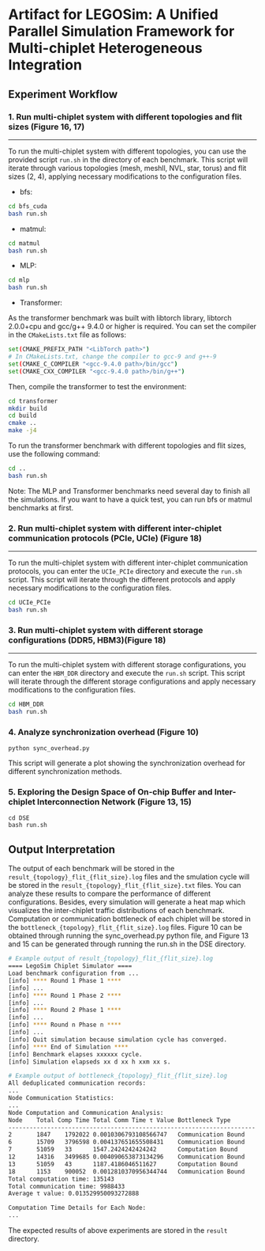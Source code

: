 # Artifact for LEGOSim: A Unified Parallel Simulation Framework for Multi-chiplet Heterogeneous Integration

## Experiment Workflow

### 1. Run multi-chiplet system with different topologies and flit sizes (Figure 16, 17)
---
To run the multi-chiplet system with different topologies, you can use the provided script `run.sh` in the directory of each benchmark. This script will iterate through various topologies (mesh, meshll, NVL, star, torus) and flit sizes (2, 4), applying necessary modifications to the configuration files.

- bfs:
```bash
cd bfs_cuda
bash run.sh
```
- matmul:
```bash
cd matmul 
bash run.sh
```
- MLP:
```bash
cd mlp
bash run.sh
```
- Transformer:

As the transformer benchmark was built with libtorch library, libtorch 2.0.0+cpu and gcc/g++ 9.4.0 or higher is required. You can set the compiler in the `CMakeLists.txt` file as follows:
```bash
set(CMAKE_PREFIX_PATH "<LibTorch path>") 
# In CMakeLists.txt, change the compiler to gcc-9 and g++-9
set(CMAKE_C_COMPILER "<gcc-9.4.0 path>/bin/gcc")
set(CMAKE_CXX_COMPILER "<gcc-9.4.0 path>/bin/g++")
```
Then, compile the transformer to test the environment:
```bash
cd transformer
mkdir build
cd build
cmake ..
make -j4
```
To run the transformer benchmark with different topologies and flit sizes, use the following command:
```bash
cd ..
bash run.sh
```
Note: The MLP and Transformer benchmarks need several day to finish all the simulations. If you want to have a quick test, you can run bfs or matmul benchmarks at first.


### 2. Run multi-chiplet system with different inter-chiplet communication protocols (PCIe, UCIe) (Figure 18)
---
To run the multi-chiplet system with different inter-chiplet communication protocols, you can enter the `UCIe_PCIe` directory and execute the `run.sh` script. This script will iterate through the different protocols and apply necessary modifications to the configuration files.

```bash
cd UCIe_PCIe
bash run.sh
```

### 3. Run multi-chiplet system with different storage configurations (DDR5, HBM3)(Figure 18)
---
To run the multi-chiplet system with different storage configurations, you can enter the `HBM_DDR` directory and execute the `run.sh` script. This script will iterate through the different storage configurations and apply necessary modifications to the configuration files.

```bash
cd HBM_DDR
bash run.sh
```

### 4. Analyze synchronization overhead (Figure 10)
```
python sync_overhead.py
```
This script will generate a plot showing the synchronization overhead for different synchronization methods.

### 5. Exploring the Design Space of On-chip Buffer and Inter-chiplet Interconnection Network (Figure 13, 15)
```
cd DSE
bash run.sh
```

## Output Interpretation
The output of each benchmark will be stored in the `result_{topology}_flit_{flit_size}.log` files and the smulation cycle will be stored in the `result_{topology}_flit_{flit_size}.txt` files. You can analyze these results to compare the performance of different configurations. Besides, every simulation will generate a heat map which visualizes the inter-chiplet traffic distributions of each benchmark. Computation or communication bottleneck of each chiplet will be stored in the `bottleneck_{topology}_flit_{flit_size}.log` files. Figure 10 can be obtained through running the sync_overhead.py python file, and
Figure 13 and 15 can be generated through running the run.sh in the DSE directory.

```bash
# Example output of result_{topology}_flit_{flit_size}.log
==== LegoSim Chiplet Simulator ====
Load benchmark configuration from ...
[info] **** Round 1 Phase 1 ****
[info] ...
[info] **** Round 1 Phase 2 ****
[info] ...
[info] **** Round 2 Phase 1 ****
[info] ...
[info] **** Round n Phase n ****
[info] ...
[info] Quit simulation because simulation cycle has converged.
[info] **** End of Simulation ****
[info] Benchmark elapses xxxxxx cycle.
[info] Simulation elapseds xx d xx h xxm xx s.

# Example output of bottleneck_{topology}_flit_{flit_size}.log
All deduplicated communication records:
...
Node Communication Statistics:
...
Node Computation and Communication Analysis:
Node    Total Comp Time Total Comm Time τ Value Bottleneck Type
----------------------------------------------------------------------
2       1847    1792022 0.0010306793108566747   Communication Bound
6       15709   3796598 0.004137651655508431    Communication Bound
7       51059   33      1547.2424242424242      Computation Bound
12      14316   3499685 0.004090653873134296    Communication Bound
13      51059   43      1187.4186046511627      Computation Bound
18      1153    900052  0.0012810370956344744   Communication Bound
Total computation time: 135143
Total communication time: 9988433
Average τ value: 0.013529950093272888

Computation Time Details for Each Node:
...
```
The expected results of above experiments are stored in the `result` directory.
